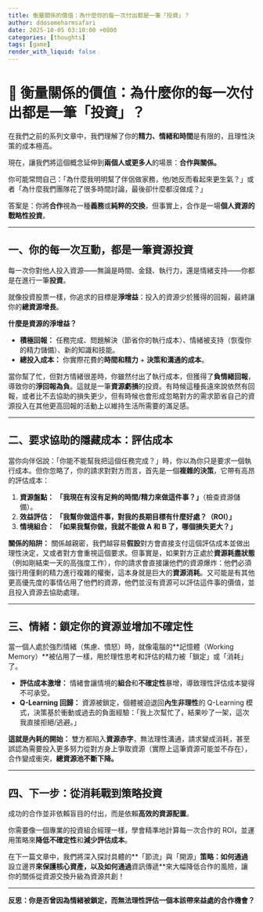 ```yaml
---
title: 衡量關係的價值：為什麼你的每一次付出都是一筆「投資」？
author: ddosomeharmsafari
date: 2025-10-05 03:10:00 +0800
categories: [thoughts]
tags: [game]
render_with_liquid: false
---
```


# 📄 衡量關係的價值：為什麼你的每一次付出都是一筆「投資」？

在我們之前的系列文章中，我們理解了你的**精力、情緒和時間**是有限的，且理性決策的成本極高。

現在，讓我們將這個概念延伸到**兩個人或更多人**的場景：**合作與關係。**

你可能常問自己：「為什麼我明明幫了伴侶做家務，他/她反而看起來更生氣？」或者「為什麼我們團隊花了很多時間討論，最後卻什麼都沒做成？」

答案是：你將**合作**視為一種**義務**或**純粹的交換**，但事實上，合作是一場**個人資源的戰略性投資**。

---

## 一、你的每一次互動，都是一筆資源投資

每一次你對他人投入資源——無論是時間、金錢、執行力，還是情緒支持——你都是在進行一筆**投資**。

就像投資股票一樣，你追求的目標是**淨增益**：投入的資源少於獲得的回報，最終讓你的**總資源增長**。

**什麼是資源的淨增益？**

* **積極回報：** 任務完成、問題解決（節省你的執行成本）、情緒被支持（恢復你的精力儲備）、新的知識和技能。
* **總投入成本：** 你實際花費的**時間和精力** + **決策和溝通的成本**。

當你幫了忙，但對方情緒很差時，你雖然付出了執行成本，但獲得了**負情緒回報**，導致你的**淨回報為負**。這就是一筆**資源虧損**的投資。有時候這種長遠來說依然有回報，或者比不去協助的損失更少，但有時候也會形成忽略對方的需求節省自己的資源投入在其他更高回報的活動上以維持生活所需要的滿足感。

---

## 二、要求協助的隱藏成本：評估成本

當你向伴侶說：「你能不能幫我把這個任務完成？」時，你以為你只是要求一個執行成本。但你忽略了，你的請求對對方而言，首先是一個**複雜的決策**，它帶有高昂的評估成本：

1.  **資源盤點：** **「我現在有沒有足夠的時間/精力來做這件事？」**（檢查資源儲備）。
2.  **效益評估：** **「我幫你做這件事，對我的長期目標有什麼好處？（ROI）」**
3.  **情境組合：** **「如果我幫你做，我就不能做 A 和 B 了，哪個損失更大？」**

**關係的陷阱：** 關係越親密，我們越容易**假設**對方會直接支付這個評估成本並做出理性決定，又或者對方會重視這個要求。但事實是，如果對方正處於**資源耗盡狀態**（例如剛結束一天的高強度工作），你的請求會直接讓他們的資源爆炸：他們必須強行用僅剩的精力進行複雜的權衡，這本身就是巨大的**資源消耗**。又可能是有其他更高優先度的事情佔用了他們的資源，他們並沒有資源可以評估這件事的價值，並且投入資源去協助處理。

---

## 三、情緒：鎖定你的資源並增加不確定性

當一個人處於強烈情緒（焦慮、憤怒）時，就像電腦的**記憶體（Working Memory）**被佔用了一樣，用於理性思考和評估的精力被「鎖定」或「消耗」了。

* **評估成本激增：** 情緒會讓情境的**組合**和**不確定性**暴增，導致理性評估成本變得不可承受。
* **Q-Learning 回歸：** 資源被鎖定，個體被迫退回**內生非理性**的 Q-Learning 模式，決策基於衝動或過去的負面經驗：「我上次幫忙了，結果吵了一架，這次我直接拒絕/逃避。」

**這就是內耗的開始：** 雙方都陷入**資源赤字**，無法理性溝通，請求變成消耗，甚至誤認為需要投入更多努力從對方身上爭取資源（實際上這筆資源可能並不存在），合作變成衝突，**總資源池不斷下降。**

---

## 四、下一步：從消耗戰到策略投資

成功的合作並非依賴盲目的付出，而是依賴**高效的資源配置**。

你需要像一個專業的投資組合經理一樣，學會精準地計算每一次合作的 ROI，並運用策略來**降低不確定性**和**減少評估成本**。

在下一篇文章中，我們將深入探討具體的**「節流」與「開源」**策略：如何通過**設立邊界**來保護核心資產，以及如何通過**資訊傳遞**來大幅降低合作的風險，讓你的關係從資源交換升級為資源共創！

***
**反思：你是否曾因為情緒被鎖定，而無法理性評估一個本該帶來益處的合作機會？**
